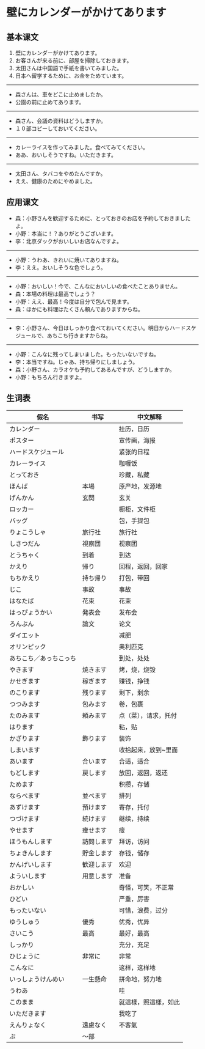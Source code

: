 # 壁にカレンダーがかけてあります

## 基本课文

1. 壁にカレンダーがかけてあります。
2. お客さんが来る前に、部屋を掃除しておきます。
3. 太田さんは中国語で手紙を書いてみました。
4. 日本へ留学するために、お金をためています。

---

- 森さんは、車をどこに止めましたか。
- 公園の前に止めてあります。

---

- 森さん、会議の資料はどうしますか。
- １０部コピーしておいてください。

---

- カレーライスを作ってみました。食べてみてください。
- ああ、おいしそうですね。いただきます。

---

- 太田さん、タバコをやめたんですか。
- ええ、健康のためにやめました。

## 应用课文

- 森：小野さんを歓迎するために、とっておきのお店を予約しておきましたよ。
- 小野：本当に！？ありがとうございます。
- 李：北京ダックがおいしいお店なんですよ。

---

- 小野：うわあ、きれいに焼いてありますね。
- 李：ええ。おいしそうな色でしょう。

---

- 小野：おいしい！今で、こんなにおいしいの食べたことありません。
- 森：本場の料理は最高でしょう？
- 小野：ええ、最高！今度は自分で包んで見ます。
- 森：ほかにも料理はたくさん頼んでありますからね。

---

- 李：小野さん、今日はしっかり食べておいてください。明日からハードスケジュールで、あちこち行きますからね。

---

- 小野：こんなに残ってしまいました。もったいないですね。
- 李：本当ですね。じゃあ、持ち帰りにしましょう。
- 森：小野さん、カラオケも予約してあるんですが、どうしますか。
- 小野：もちろん行きますよ。

## 生词表

| 假名                   | 书写       | 中文解释             |
| ---------------------- | ---------- | -------------------- |
| カレンダー             |            | 挂历，日历           |
| ポスター               |            | 宣传画，海报         |
| ハードスケジュール     |            | 紧张的日程           |
| カレーライス           |            | 咖喱饭               |
| とっておき             |            | 珍藏，私藏           |
| ほんば                 | 本場       | 原产地，发源地       |
| げんかん               | 玄関       | 玄关                 |
| ロッカー               |            | 橱柜，文件柜         |
| バッグ                 |            | 包，手提包           |
| りょこうしゃ           | 旅行社     | 旅行社               |
| しさつだん             | 視察団     | 视察团               |
| とうちゃく             | 到着       | 到达                 |
| かえり                 | 帰り       | 回程，返回，回家     |
| もちかえり             | 持ち帰り   | 打包，带回           |
| じこ                   | 事故       | 事故                 |
| はなたば               | 花束       | 花束                 |
| はっぴょうかい         | 発表会     | 发布会               |
| ろんぶん               | 論文       | 论文                 |
| ダイエット             |            | 减肥                 |
| オリンピック           |            | 奥利匹克             |
| あちこち／あっちこっち |            | 到处，处处           |
| やきます               | 焼きます   | 烤，烧，烧毁         |
| かせぎます             | 稼ぎます   | 赚钱，挣钱           |
| のこります             | 残ります   | 剩下，剩余           |
| つつみます             | 包みます   | 卷，包裹             |
| たのみます             | 頼みます   | 点（菜），请求，托付 |
| はります               |            | 粘，贴               |
| かざります             | 飾ります   | 装饰                 |
| しまいます             |            | 收拾起来，放到~里面  |
| あいます               | 合います   | 合适，适合           |
| もどします             | 戻します   | 放回，返回，返还     |
| ためます               |            | 积攒，存储           |
| ならべます             | 並べます   | 排列                 |
| あずけます             | 預けます   | 寄存，托付           |
| つづけます             | 続けます   | 继续，持续           |
| やせます               | 痩せます   | 瘦                   |
| ほうもんします         | 訪問します | 拜访，访问           |
| ちょきんします         | 貯金します | 存钱，储存           |
| かんげいします         | 歓迎します | 欢迎                 |
| よういします           | 用意します | 准备                 |
| おかしい               |            | 奇怪，可笑，不正常   |
| ひどい                 |            | 严重，厉害           |
| もったいない           |            | 可惜，浪费，过分     |
| ゆうしゅう             | 優秀       | 优秀，优异           |
| さいこう               | 最高       | 最好，最高           |
| しっかり               |            | 充分，充足           |
| ひじょうに             | 非常に     | 非常                 |
| こんなに               |            | 这样，这样地         |
| いっしょうけんめい     | 一生懸命   | 拼命地，努力地       |
| うわあ                 |            | 哇                   |
| このまま               |            | 就這樣，照這樣，如此 |
| いただきます           |            | 我吃了               |
| えんりょなく           | 遠慮なく   | 不客氣               |
| ぶ                     | ～部       |                      |
